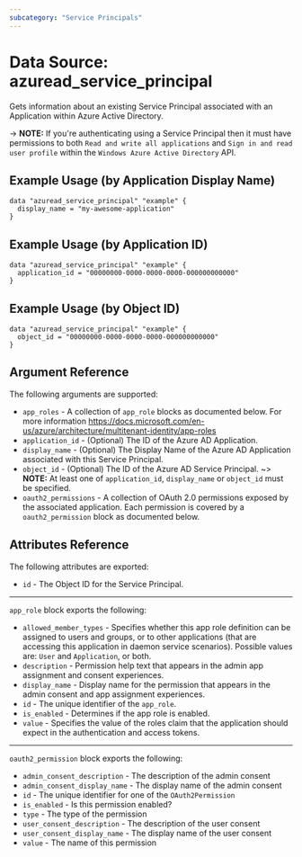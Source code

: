```yaml
---
subcategory: "Service Principals"
---
```


# Data Source: azuread_service_principal

Gets information about an existing Service Principal associated with an Application within Azure Active Directory.

-> **NOTE:** If you're authenticating using a Service Principal then it must have permissions to both `Read and write all applications` and `Sign in and read user profile` within the `Windows Azure Active Directory` API.

## Example Usage (by Application Display Name)

```hcl
data "azuread_service_principal" "example" {
  display_name = "my-awesome-application"
}
```

## Example Usage (by Application ID)

```hcl
data "azuread_service_principal" "example" {
  application_id = "00000000-0000-0000-0000-000000000000"
}
```

## Example Usage (by Object ID)

```hcl
data "azuread_service_principal" "example" {
  object_id = "00000000-0000-0000-0000-000000000000"
}
```

## Argument Reference

The following arguments are supported:

* `app_roles` - A collection of `app_role` blocks as documented below. For more information https://docs.microsoft.com/en-us/azure/architecture/multitenant-identity/app-roles
* `application_id` - (Optional) The ID of the Azure AD Application.
* `display_name` - (Optional) The Display Name of the Azure AD Application associated with this Service Principal.
* `object_id` - (Optional) The ID of the Azure AD Service Principal.
~> **NOTE:** At least one of `application_id`, `display_name` or `object_id` must be specified.
* `oauth2_permissions` - A collection of OAuth 2.0 permissions exposed by the associated application. Each permission is covered by a `oauth2_permission` block as documented below.

## Attributes Reference

The following attributes are exported:

* `id` - The Object ID for the Service Principal.

---

`app_role` block exports the following:

* `allowed_member_types` - Specifies whether this app role definition can be assigned to users and groups, or to other applications (that are accessing this application in daemon service scenarios). Possible values are: `User` and `Application`, or both.
* `description` - Permission help text that appears in the admin app assignment and consent experiences.
* `display_name` - Display name for the permission that appears in the admin consent and app assignment experiences.
* `id` - The unique identifier of the `app_role`.
* `is_enabled` - Determines if the app role is enabled.
* `value` - Specifies the value of the roles claim that the application should expect in the authentication and access tokens.

---

`oauth2_permission` block exports the following:

* `admin_consent_description` - The description of the admin consent
* `admin_consent_display_name` - The display name of the admin consent
* `id` - The unique identifier for one of the `OAuth2Permission`
* `is_enabled` - Is this permission enabled?
* `type` - The type of the permission
* `user_consent_description` - The description of the user consent
* `user_consent_display_name` - The display name of the user consent
* `value` - The name of this permission
